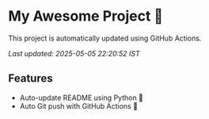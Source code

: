 # My Awesome Project 🚀

This project is automatically updated using GitHub Actions.

_Last updated: 2025-05-05 22:20:52 IST_

## Features
- Auto-update README using Python 🐍
- Auto Git push with GitHub Actions 🤖
